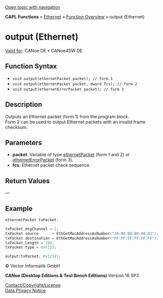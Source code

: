 [Open topic with navigation](../../../../../CANoeDEFamily.htm#Topics/CAPLFunctions/IP/Functions/CAPLfunctionOutputEthernet.md)

**CAPL Functions** » [Ethernet](../CAPLEthernetStartPage.md) » [Function Overview](../CAPLfunctionsIPOverview.md) » output (Ethernet)

# output (Ethernet)

[Valid for](../../../Shared/FeatureAvailability.md): CANoe DE • CANoe4SW DE

## Function Syntax

- `void output(ethernetPacket packet); // form 1`
- `void output(ethernetPacket packet, dword fcs); // form 2`
- `void output(ethernetErrorPacket packet); // form 3`

## Description

Outputs an Ethernet packet (form 1) from the program block.  
Form 2 can be used to output Ethernet packets with an invalid frame checksum.

## Parameters

- **packet**: Variable of type [ethernetPacket](../Objects/CAPLfunctionEthernetPacket.md) (form 1 and 2) or [ethernetErrorPacket](../Objects/CAPLfunctionEthernetErrorPacket.md) (form 3).
- **fcs**: Ethernet packet check sequence.

## Return Values

—

## Example

```c
ethernetPacket txPacket;

txPacket.msgChannel = 1;
txPacket.source      = EthGetMacAddressAsNumber("20:00:00:00:00:01");
txPacket.destination = EthGetMacAddressAsNumber("FF:FF:FF:FF:FF:FF");
txPacket.Length = 100;
txPacket.type = 0xF123;

output(txPacket, 0x1234);
```

© Vector Informatik GmbH

**CANoe (Desktop Editions & Test Bench Editions)** Version 18 SP3

[Contact/Copyright/License](../../../Shared/ContactCopyrightLicense.md)  
[Data Privacy Notice](https://www.vector.com/int/en/company/get-info/privacy-policy/)